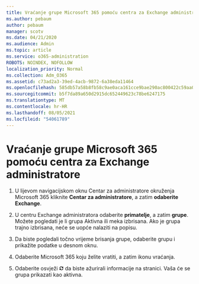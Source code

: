 ```yaml
---
title: Vraćanje grupe Microsoft 365 pomoću centra za Exchange administratore
ms.author: pebaum
author: pebaum
manager: scotv
ms.date: 04/21/2020
ms.audience: Admin
ms.topic: article
ms.service: o365-administration
ROBOTS: NOINDEX, NOFOLLOW
localization_priority: Normal
ms.collection: Adm_O365
ms.assetid: c73ad2a3-39ed-4acb-9872-6a38eda11464
ms.openlocfilehash: 585db57a58b8fb58c9ae0aca161cce9bae290ac800422c59aa053ee7f19461fd
ms.sourcegitcommit: b5f7da89a650d2915dc652449623c78be6247175
ms.translationtype: MT
ms.contentlocale: hr-HR
ms.lasthandoff: 08/05/2021
ms.locfileid: "54061789"
---
```

# <a name="restore-a-microsoft-365-group-using-the-exchange-admin-center"></a>Vraćanje grupe Microsoft 365 pomoću centra za Exchange administratore

1. U lijevom navigacijskom oknu Centar za administratore okruženja Microsoft 365 kliknite **Centar za administratore**, a zatim **odaberite Exchange**.
    
2. U centru Exchange administratora odaberite **primatelje**, a zatim **grupe**. Možete pogledati je li grupa Aktivna ili meka izbrisana. Ako je grupa trajno izbrisana, neće se uopće nalaziti na popisu.
    
3. Da biste pogledali točno vrijeme brisanja grupe, odaberite grupu i prikažite podatke u desnom oknu.
    
4. Odaberite Microsoft 365 koju želite vratiti, a zatim ikonu vraćanja.
    
5. Odaberite osvježi ![Ikona osvježi](media/6464df90-2a91-4c1f-92a6-9a38c7696ac3.gif) da biste ažurirali informacije na stranici. Vaša će se grupa prikazati kao aktivna. 
    

